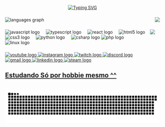 <div align="center">

<a href="https://git.io/typing-svg"><img src="https://readme-typing-svg.demolab.com?font=Fira+Code&pause=1000&color=9529F7&width=435&lines=%E2%9C%A7%E2%82%8A%E2%81%BA+Bem-Vindo+ao+meu+Perfil++(%CB%B6%E1%B5%94+%E1%B5%95+%E1%B5%94%CB%B6)+%E2%9C%A7%E2%82%8A%E2%81%BA" alt="Typing SVG" /></a>

<!-- <div align="left">
<a href="https://git.io/typing-svg"><img src="https://readme-typing-svg.demolab.com?font=Fira+Code&weight=500&pause=1000&color=F7F7F7&width=435&lines=Meu+nome+%C3%A9+Anoitecer" alt="Typing SVG" /></a>
 -->
###

<!-- Imagem numero um -->
<img align="right" height="150" src="https://github.com/user-attachments/assets/7e471d62-e92b-4ae3-9785-52ae06494996"  />


<!-- Gatinho Fofinho <img align="right" height="150" src="https://github.com/user-attachments/assets/1722e66f-2b08-4c55-8b85-abdc86ded775"  /> -->

<div align="left">
  <img src="https://github-readme-stats.vercel.app/api/top-langs?username=anoitecer&locale=en&hide_title=false&layout=compact&card_width=320&langs_count=5&theme=dracula&hide_border=false" height="150" alt="languages graph"  />
</div>

###
<!-- Imagem numero dois -->
<img align="right" height="150" src="https://github.com/user-attachments/assets/bac50375-4323-4f0b-9b9c-5e5a6c6f6ff0"  />

###

<div align="left">
  <img src="https://cdn.jsdelivr.net/gh/devicons/devicon/icons/javascript/javascript-original.svg" height="30" alt="javascript logo"  />
  <img width="12" />
  <img src="https://cdn.jsdelivr.net/gh/devicons/devicon/icons/typescript/typescript-original.svg" height="30" alt="typescript logo"  />
  <img width="12" />
  <img src="https://cdn.jsdelivr.net/gh/devicons/devicon/icons/react/react-original.svg" height="30" alt="react logo"  />
  <img width="12" />
  <img src="https://cdn.jsdelivr.net/gh/devicons/devicon/icons/html5/html5-original.svg" height="30" alt="html5 logo"  />
  <img width="12" />
  <img src="https://cdn.jsdelivr.net/gh/devicons/devicon/icons/css3/css3-original.svg" height="30" alt="css3 logo"  />
  <img width="12" />
  <img src="https://cdn.jsdelivr.net/gh/devicons/devicon/icons/python/python-original.svg" height="30" alt="python logo"  />
  <img width="12" />
  <img src="https://cdn.jsdelivr.net/gh/devicons/devicon/icons/csharp/csharp-original.svg" height="30" alt="csharp logo"  />
  <img src="https://cdn.jsdelivr.net/gh/devicons/devicon@latest/icons/php/php-original.svg" height="30" alt="php logo"  />
  <img width="12" />
  <img src="https://cdn.jsdelivr.net/gh/devicons/devicon@latest/icons/linux/linux-original.svg" height="30" alt="linux logo"  />
  <img width="12" />
</div>

###

<div align="left">
  <div align="left">
    <a href="https://www.youtube.com/@anoitecer9920" target="_blank">
        <img src="https://img.shields.io/static/v1?message=Youtube&logo=youtube&label=&color=FF0000&logoColor=white&labelColor=&style=for-the-badge" height="35" alt="youtube logo" />
    </a>
    <a href="https://www.instagram.com/gabrielandreoti" target="_blank">
        <img src="https://img.shields.io/static/v1?message=Instagram&logo=instagram&label=&color=E4405F&logoColor=white&labelColor=&style=for-the-badge" height="35" alt="instagram logo" />
    </a>
    <a href="https://www.twitch.tv/anoitercer" target="_blank">
        <img src="https://img.shields.io/static/v1?message=Twitch&logo=twitch&label=&color=9146FF&logoColor=white&labelColor=&style=for-the-badge" height="35" alt="twitch logo" />
    </a>
    <a href="https://discord.gg/users/600901764669243392" target="_blank">
        <img src="https://img.shields.io/static/v1?message=Discord&logo=discord&label=&color=7289DA&logoColor=white&labelColor=&style=for-the-badge" height="35" alt="discord logo" />
    </a>
    <a href="mailto:pkxz.gabriel@gmail.com">
        <img src="https://img.shields.io/static/v1?message=Gmail&logo=gmail&label=&color=D14836&logoColor=white&labelColor=&style=for-the-badge" height="35" alt="gmail logo" />
    </a>
    <a href="https://www.linkedin.com/in/gabriel-andreoti-060b83250/" target="_blank">
        <img src="https://img.shields.io/static/v1?message=LinkedIn&logo=linkedin&label=&color=0077B5&logoColor=white&labelColor=&style=for-the-badge" height="35" alt="linkedin logo" />
    </a>
    <a href="https://steamcommunity.com/profiles/76561198992786774/" target="_blank">
      <img src="https://img.shields.io/badge/Steam-000000?style=for-the-badge&logo=steam&logoColor=white" height="35" alt="steam logo">
</div>


<h2 align="left">Estudando Só por hobbie mesmo ^^</h2>


<br clear="both">

<img src="https://raw.githubusercontent.com/anoitecer/anoitecer/output/snake.svg" alt="Snake animation" />

###
